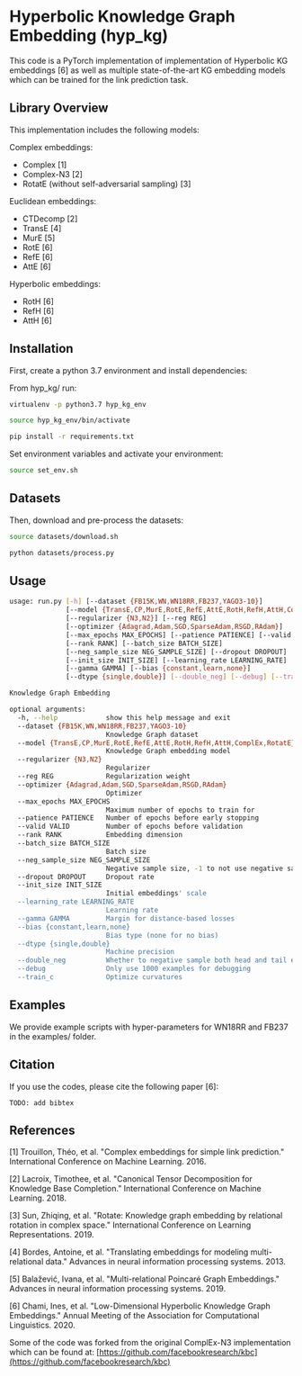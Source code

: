 # Hyperbolic Knowledge Graph Embedding (hyp_kg)

This code is a PyTorch implementation of implementation of Hyperbolic KG embeddings [6] as well as multiple state-of-the-art KG embedding models which can be trained for the link prediction task.

## Library Overview

This implementation includes the following models:

Complex embeddings:

*   Complex [1]
*   Complex-N3 [2]
*   RotatE (without self-adversarial sampling) [3]

Euclidean embeddings:

*   CTDecomp [2]
*   TransE [4]
*   MurE [5]
*   RotE [6]
*   RefE [6]
*   AttE [6]

Hyperbolic embeddings:

*   RotH [6]
*   RefH [6]
*   AttH [6]

## Installation

First, create a python 3.7 environment and install dependencies: 

From hyp_kg/ run:

```bash
virtualenv -p python3.7 hyp_kg_env
```

```bash
source hyp_kg_env/bin/activate
```

```bash
pip install -r requirements.txt
```

Set environment variables and activate your environment:
```bash
source set_env.sh
```

## Datasets

Then, download and pre-process the datasets:

```bash
source datasets/download.sh
```

```bash
python datasets/process.py
```

## Usage

```bash
usage: run.py [-h] [--dataset {FB15K,WN,WN18RR,FB237,YAGO3-10}]
              [--model {TransE,CP,MurE,RotE,RefE,AttE,RotH,RefH,AttH,ComplEx,RotatE}]
              [--regularizer {N3,N2}] [--reg REG]
              [--optimizer {Adagrad,Adam,SGD,SparseAdam,RSGD,RAdam}]
              [--max_epochs MAX_EPOCHS] [--patience PATIENCE] [--valid VALID]
              [--rank RANK] [--batch_size BATCH_SIZE]
              [--neg_sample_size NEG_SAMPLE_SIZE] [--dropout DROPOUT]
              [--init_size INIT_SIZE] [--learning_rate LEARNING_RATE]
              [--gamma GAMMA] [--bias {constant,learn,none}]
              [--dtype {single,double}] [--double_neg] [--debug] [--train_c]

Knowledge Graph Embedding

optional arguments:
  -h, --help            show this help message and exit
  --dataset {FB15K,WN,WN18RR,FB237,YAGO3-10}
                        Knowledge Graph dataset
  --model {TransE,CP,MurE,RotE,RefE,AttE,RotH,RefH,AttH,ComplEx,RotatE}
                        Knowledge Graph embedding model
  --regularizer {N3,N2}
                        Regularizer
  --reg REG             Regularization weight
  --optimizer {Adagrad,Adam,SGD,SparseAdam,RSGD,RAdam}
                        Optimizer
  --max_epochs MAX_EPOCHS
                        Maximum number of epochs to train for
  --patience PATIENCE   Number of epochs before early stopping
  --valid VALID         Number of epochs before validation
  --rank RANK           Embedding dimension
  --batch_size BATCH_SIZE
                        Batch size
  --neg_sample_size NEG_SAMPLE_SIZE
                        Negative sample size, -1 to not use negative sampling
  --dropout DROPOUT     Dropout rate
  --init_size INIT_SIZE
                        Initial embeddings' scale
  --learning_rate LEARNING_RATE
                        Learning rate
  --gamma GAMMA         Margin for distance-based losses
  --bias {constant,learn,none}
                        Bias type (none for no bias)
  --dtype {single,double}
                        Machine precision
  --double_neg          Whether to negative sample both head and tail entities
  --debug               Only use 1000 examples for debugging
  --train_c             Optimize curvatures
```

## Examples 

We provide example scripts with hyper-parameters for WN18RR and FB237 in the examples/ folder. 

## Citation

If you use the codes, please cite the following paper [6]:

```
TODO: add bibtex
```

## References

[1] Trouillon, Théo, et al. "Complex embeddings for simple link prediction."
International Conference on Machine Learning. 2016.

[2] Lacroix, Timothee, et al. "Canonical Tensor Decomposition for Knowledge Base
Completion." International Conference on Machine Learning. 2018.

[3] Sun, Zhiqing, et al. "Rotate: Knowledge graph embedding by relational
rotation in complex space." International Conference on Learning
Representations. 2019.

[4] Bordes, Antoine, et al. "Translating embeddings for modeling
multi-relational data." Advances in neural information processing systems. 2013.

[5] Balažević, Ivana, et al. "Multi-relational Poincaré Graph Embeddings."
Advances in neural information processing systems. 2019.

[6] Chami, Ines, et al. "Low-Dimensional Hyperbolic Knowledge Graph Embeddings."
Annual Meeting of the Association for Computational Linguistics. 2020.

Some of the code was forked from the original ComplEx-N3 implementation which can be found at: [https://github.com/facebookresearch/kbc](https://github.com/facebookresearch/kbc)




